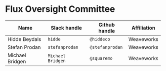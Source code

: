 # Flux Oversight Committee

| Name | Slack handle | Github handle | Affiliation |
| -- | -- | -- | -- |
| Hidde Beydals | `hidde` | `@hiddeco` | Weaveworks  |
| Stefan Prodan | `stefanprodan` | `@stefanprodan` | Weaveworks  |
| Michael Bridgen | `Michael Bridgen` | `@squaremo` | Weaveworks  |
